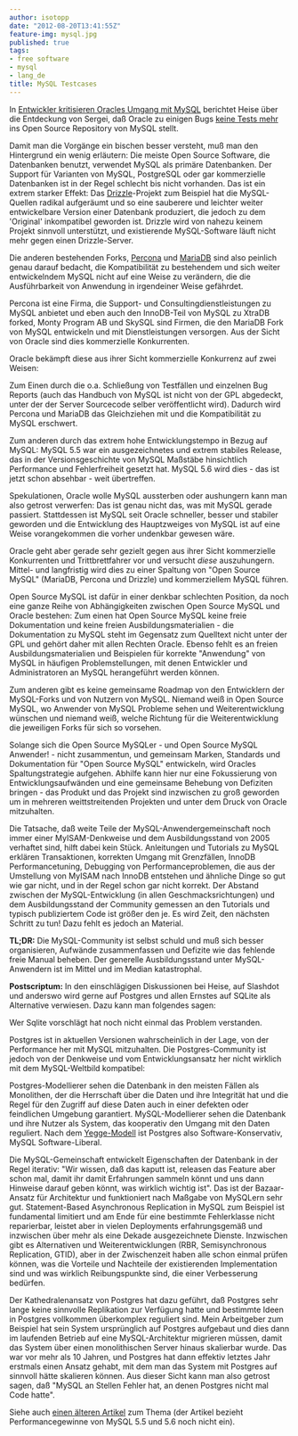 ```yaml
---
author: isotopp
date: "2012-08-20T13:41:55Z"
feature-img: mysql.jpg
published: true
tags:
- free software
- mysql
- lang_de
title: MySQL Testcases
---
```

In
[Entwickler kritisieren Oracles Umgang mit MySQL](http://www.heise.de/ix/meldung/Entwickler-kritisieren-Oracles-Umgang-mit-MySQL-1670240.html)
berichtet Heise über die Entdeckung von Sergei, daß Oracle zu einigen Bugs
[keine Tests mehr](http://blog.mariadb.org/disappearing-test-cases/)
ins Open Source Repository von MySQL stellt.

Damit man die Vorgänge ein bischen besser versteht, muß man den Hintergrund
ein wenig erläutern: Die meiste Open Source Software, die Datenbanken
benutzt, verwendet MySQL als primäre Datenbanken.  Der Support für Varianten
von MySQL, PostgreSQL oder gar kommerzielle Datenbanken ist in der Regel
schlecht bis nicht vorhanden.  Das ist ein extrem starker Effekt: Das
[Drizzle](http://www.drizzle.org/)-Projekt zum Beispiel hat die
MySQL-Quellen radikal aufgeräumt und so eine sauberere und leichter weiter
entwickelbare Version einer Datenbank produziert, die jedoch zu dem
'Original' inkompatibel geworden ist.  Drizzle wird von nahezu keinem
Projekt sinnvoll unterstützt, und existierende MySQL-Software läuft nicht
mehr gegen einen Drizzle-Server.

Die anderen bestehenden Forks,
[Percona](http://www.percona.com/software/percona-server/downloads/)
und
[MariaDB](http://mariadb.org/)
sind also peinlich genau darauf bedacht, die Kompatibilität zu bestehendem
und sich weiter entwickelndem MySQL nicht auf eine Weise zu verändern, die
die Ausführbarkeit von Anwendung in irgendeiner Weise gefährdet.

Percona ist eine Firma, die Support- und Consultingdienstleistungen zu MySQL
anbietet und eben auch den InnoDB-Teil von MySQL zu XtraDB forked, Monty
Program AB und SkySQL sind Firmen, die den MariaDB Fork von MySQL entwickeln
und mit Dienstleistungen versorgen.  Aus der Sicht von Oracle sind dies
kommerzielle Konkurrenten.

Oracle bekämpft diese aus ihrer Sicht kommerzielle Konkurrenz auf zwei
Weisen:

Zum Einen durch die o.a.  Schließung von Testfällen und einzelnen Bug
Reports (auch das Handbuch von MySQL ist nicht von der GPL abgedeckt, unter
der der Server Sourcecode selber veröffentlicht wird).  Dadurch wird Percona
und MariaDB das Gleichziehen mit und die Kompatibilität zu MySQL erschwert.

Zum anderen durch das extrem hohe Entwicklungstempo in Bezug auf MySQL:
MySQL 5.5 war ein ausgezeichnetes und extrem stabiles Release, das in der
Versionsgeschichte von MySQL Maßstäbe hinsichtlich Performance und
Fehlerfreiheit gesetzt hat.  MySQL 5.6 wird dies - das ist jetzt schon
absehbar - weit übertreffen.

Spekulationen, Oracle wolle MySQL aussterben oder aushungern kann man also
getrost verwerfen: Das ist genau nicht das, was mit MySQL gerade passiert.
Stattdessen ist MySQL seit Oracle schneller, besser und stabiler geworden
und die Entwicklung des Hauptzweiges von MySQL ist auf eine Weise
vorangekommen die vorher undenkbar gewesen wäre.

Oracle geht aber gerade sehr gezielt gegen aus ihrer Sicht kommerzielle
Konkurrenten und Trittbrettfahrer vor und versucht _diese_ auszuhungern.
Mittel- und langfristig wird dies zu einer Spaltung von "Open Source MySQL"
(MariaDB, Percona und Drizzle) und kommerziellem MySQL führen.

Open Source MySQL ist dafür in einer denkbar schlechten Position, da noch
eine ganze Reihe von Abhängigkeiten zwischen Open Source MySQL und Oracle
bestehen: Zum einen hat Open Source MySQL keine freie Dokumentation und
keine freien Ausbildungsmaterialien - die Dokumentation zu MySQL steht im
Gegensatz zum Quelltext nicht unter der GPL und gehört daher mit allen
Rechten Oracle.  Ebenso fehlt es an freien Ausbildungsmaterialien und
Beispielen für korrekte "Anwendung" von MySQL in häufigen Problemstellungen,
mit denen Entwickler und Administratoren an MySQL herangeführt werden
können.

Zum anderen gibt es keine gemeinsame Roadmap von den Entwicklern der
MySQL-Forks und von Nutzern von MySQL.  Niemand weiß in Open Source MySQL,
wo Anwender von MySQL  Probleme sehen und Weiterentwicklung wünschen und
niemand weiß, welche Richtung für die Weiterentwicklung die jeweiligen Forks
für sich so vorsehen.

Solange sich die Open Source MySQLer - und Open Source MySQL Anwender!  -
nicht zusammentun, und gemeinsam Marken, Standards und Dokumentation für
"Open Source MySQL" entwickeln, wird Oracles Spaltungstrategie aufgehen.
Abhilfe kann hier nur eine Fokussierung von Entwicklungsaufwänden und eine
gemeinsame Behebung von Defiziten bringen - das Produkt und das Projekt sind
inzwischen zu groß geworden um in mehreren weittstreitenden Projekten und
unter dem Druck von Oracle mitzuhalten.

Die Tatsache, daß weite Teile der MySQL-Anwendergemeinschaft noch immer
einer MyISAM-Denkweise und dem Ausbildungsstand von 2005 verhaftet sind,
hilft dabei kein Stück.  Anleitungen und Tutorials zu MySQL erklären
Transaktionen, korrekten Umgang mit Grenzfällen, InnoDB Performancetuning,
Debugging von Performanceproblemen, die aus der Umstellung von MyISAM nach
InnoDB entstehen und ähnliche Dinge so gut wie gar nicht, und in der Regel
schon gar nicht korrekt.  Der Abstand zwischen der MySQL-Entwicklung (in
allen Geschmacksrichtungen) und dem Ausbildungsstand der Community gemessen
an den Tutorials und typisch publiziertem Code ist größer den je.  Es wird
Zeit, den nächsten Schritt zu tun!  Dazu fehlt es jedoch an Material.

**TL;DR:** Die MySQL-Community ist selbst schuld und muß sich besser
organisieren, Aufwände zusammenfassen und Defizite wie das fehlende freie
Manual beheben.  Der generelle Ausbildungsstand unter MySQL-Anwendern ist im
Mittel und im Median katastrophal.

**Postscriptum:** In den einschlägigen Diskussionen bei Heise, auf
Slashdot und anderswo wird gerne auf Postgres und allen Ernstes auf SQLite
als Alternative verwiesen.  Dazu kann man folgendes sagen:

Wer Sqlite vorschlägt hat noch nicht einmal das Problem verstanden.

Postgres ist in aktuellen Versionen wahrscheinlich in der Lage, von der
Performance her mit MySQL mitzuhalten.  Die Postgres-Community ist jedoch
von der Denkweise und vom Entwicklungsansatz her nicht wirklich mit dem
MySQL-Weltbild kompatibel:

Postgres-Modellierer sehen die Datenbank in den meisten Fällen als
Monolithen, der die Herrschaft über die Daten und ihre Integrität hat und
die Regel für den Zugriff auf diese Daten auch in einer defekten oder
feindlichen Umgebung garantiert.  MySQL-Modellierer sehen die Datenbank und
ihre Nutzer als System, das kooperativ den Umgang mit den Daten reguliert.
Nach dem
[Yegge-Modell](https://plus.google.com/110981030061712822816/posts/KaSKeg4vQtz)
ist Postgres also Software-Konservativ, MySQL Software-Liberal.

Die MySQL-Gemeinschaft entwickelt Eigenschaften der Datenbank in der Regel
iterativ: "Wir wissen, daß das kaputt ist, releasen das Feature aber schon
mal, damit ihr damit Erfahrungen sammeln könnt und uns dann Hinweise darauf
geben könnt, was wirklich wichtig ist".  Das ist der Bazaar-Ansatz für
Architektur und funktioniert nach Maßgabe von MySQLern sehr gut.
Statement-Based Asynchronous Replication in MySQL zum Beispiel ist
fundamental limitiert und am Ende für eine bestimmte Fehlerklasse nicht
reparierbar, leistet aber in vielen Deployments erfahrungsgemäß und
inzwischen über mehr als eine Dekade ausgezeichnete Dienste.  Inzwischen
gibt es Alternativen und Weiterentwicklungen (RBR, Semisynchronous
Replication, GTID), aber in der Zwischenzeit haben alle schon einmal prüfen
können, was die Vorteile und Nachteile der existierenden Implementation sind
und was wirklich Reibungspunkte sind, die einer Verbesserung bedürfen.

Der Kathedralenansatz von Postgres hat dazu geführt, daß Postgres sehr lange
keine sinnvolle Replikation zur Verfügung hatte und bestimmte Ideen in
Postgres vollkommen überkomplex reguliert sind.  Mein Arbeitgeber zum
Beispiel hat sein System ursprünglich auf Postgres aufgebaut und dies dann
im laufenden Betrieb auf eine MySQL-Architektur migrieren müssen, damit das
System über einen monolithischen Server hinaus skalierbar wurde.  Das war
vor mehr als 10 Jahren, und Postgres hat dann effektiv letztes Jahr erstmals
einen Ansatz gehabt, mit dem man das System mit Postgres auf sinnvoll hätte
skalieren können.  Aus dieser Sicht kann man also getrost sagen, daß "MySQL
an Stellen Fehler hat, an denen Postgres nicht mal Code hatte".

Siehe auch
[einen älteren Artikel](../2010-11-04-red-vs-blue-at-oracle-und-ein-paar-gedanken-zu-postgres)
zum Thema (der Artikel bezieht Performancegewinne von MySQL 5.5 und 5.6 noch
nicht ein).
